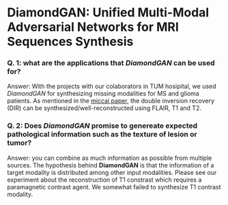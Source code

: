 # DiamondGAN: Unified Multi-Modal Adversarial Networks for MRI Sequences Synthesis
### Q. 1: what are the applications that *DiamondGAN* can be used for? 
Answer: With the projects with our colaborators in TUM hosipital, we used *DiamondGAN* for synthesizing missing modalities for MS and glioma patients. As mentioned in the  [miccai paper](https://arxiv.org/abs/1904.12894), the double inversion recovery (DIR) can be synthesized/well-reconstructed using FLAIR, T1 and T2. 
### Q. 2: Does *DiamondGAN* promise to genereate expected pathological information such as the texture of lesion or tumor? 
Answer: you can combine as much information as possible from multiple sources. The hypothesis behind **DiamondGAN** is that the information of a target modality is distributed among other input modalities. Please see our experiment about the reconstruction of T1 constrast which requires a paramagnetic contrast agent. We somewhat failed to synthesize T1 contrast modality.
